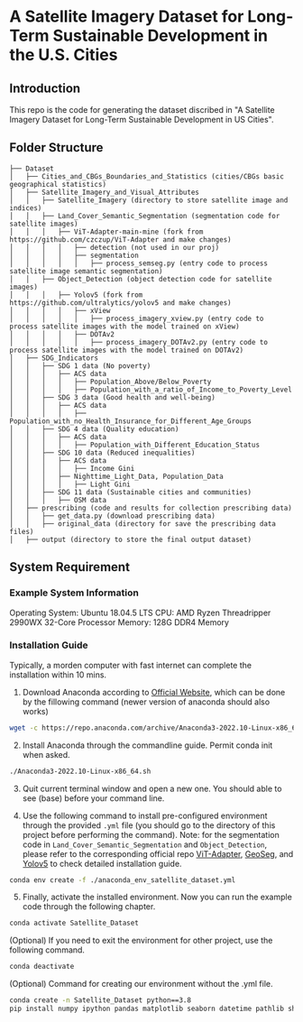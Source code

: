 # A Satellite Imagery Dataset for Long-Term Sustainable Development in the U.S. Cities

## Introduction

This repo is the code for generating the dataset discribed in "A Satellite Imagery Dataset for Long-Term Sustainable Development in US Cities".

## Folder Structure
```none
├── Dataset
│   ├── Cities_and_CBGs_Boundaries_and_Statistics (cities/CBGs basic geographical statistics)
│   ├── Satellite_Imagery_and_Visual_Attributes
│   │   ├── Satellite_Imagery (directory to store satellite image and indices)
│   │   ├── Land_Cover_Semantic_Segmentation (segmentation code for satellite images)
│   │   │   ├── ViT-Adapter-main-mine (fork from https://github.com/czczup/ViT-Adapter and make changes)
│   │   │   │   ├── detection (not used in our proj)
│   │   │   │   ├── segmentation
│   │   │   │   │   ├── process_semseg.py (entry code to process satellite image semantic segmentation)
│   │   ├── Object_Detection (object detection code for satellite images)
│   │   │   ├── Yolov5 (fork from https://github.com/ultralytics/yolov5 and make changes)
│   │   │   │   ├── xView
│   │   │   │   │   ├── process_imagery_xview.py (entry code to process satellite images with the model trained on xView)
│   │   │   │   ├── DOTAv2
│   │   │   │   │   ├── process_imagery_DOTAv2.py (entry code to process satellite images with the model trained on DOTAv2)
│   ├── SDG_Indicators
│   │   ├── SDG 1 data (No poverty)
│   │   │   ├── ACS data
│   │   │   │   ├── Population_Above/Below_Poverty
│   │   │   │   ├── Population_with_a_ratio_of_Income_to_Poverty_Level
│   │   ├── SDG 3 data (Good health and well-being)
│   │   │   ├── ACS data
│   │   │   │   ├── Population_with_no_Health_Insurance_for_Different_Age_Groups
│   │   ├── SDG 4 data (Quality education)
│   │   │   ├── ACS data
│   │   │   │   ├── Population_with_Different_Education_Status
│   │   ├── SDG 10 data (Reduced inequalities)
│   │   │   ├── ACS data
│   │   │   │   ├── Income Gini
│   │   │   ├── Nighttime_Light_Data, Population_Data
│   │   │   │   ├── Light Gini
│   │   ├── SDG 11 data (Sustainable cities and communities)
│   │   │   ├── OSM data
│   ├── prescribing (code and results for collection prescribing data)
│   │   ├── get_data.py (download prescribing data)
│   │   ├── original_data (directory for save the prescribing data files)
│   ├── output (directory to store the final output dataset)
```

## System Requirement

### Example System Information
Operating System: Ubuntu 18.04.5 LTS
CPU: AMD Ryzen Threadripper 2990WX 32-Core Processor
Memory: 128G DDR4 Memory

### Installation Guide
Typically, a morden computer with fast internet can complete the installation within 10 mins.

1. Download Anaconda according to [Official Website](https://www.anaconda.com/products/distribution), which can be done by the fillowing command (newer version of anaconda should also works)
``` bash
wget -c https://repo.anaconda.com/archive/Anaconda3-2022.10-Linux-x86_64.sh
```
2. Install Anaconda through the commandline guide. Permit conda init when asked.
``` bash
./Anaconda3-2022.10-Linux-x86_64.sh
```
3. Quit current terminal window and open a new one. You should able to see (base) before your command line. 

4. Use the following command to install pre-configured environment through the provided `.yml` file (you should go to the directory of this project before performing the command). Note: for the segmentation code in `Land_Cover_Semantic_Segmentation` and `Object_Detection`, please refer to the corresponding official repo [ViT-Adapter](https://github.com/czczup/ViT-Adapter), [GeoSeg](https://github.com/WangLibo1995/GeoSeg), and [Yolov5](https://github.com/ultralytics/yolov5) to check detailed installation guide.
``` bash
conda env create -f ./anaconda_env_satellite_dataset.yml
```

5. Finally, activate the installed environment. Now you can run the example code through the following chapter.
``` bash
conda activate Satellite_Dataset
```

(Optional) If you need to exit the environment for other project, use the following command.

``` bash
conda deactivate 
```

(Optional) Command for creating our environment without the .yml file.

``` bash
conda create -n Satellite_Dataset python==3.8
pip install numpy ipython pandas matplotlib seaborn datetime pathlib shapely geopandas pyrosm h5netcdf haversine requests urllib3 tqdm scipy scikit-learn
```

